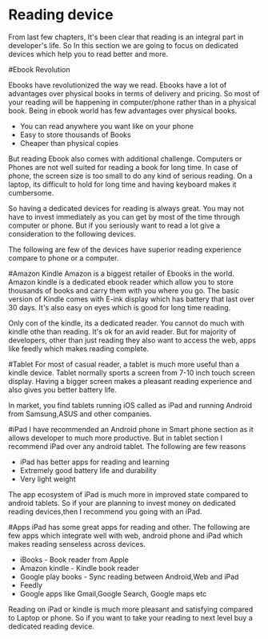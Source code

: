 # Reading device
From last few chapters, It's been clear that reading is an integral part in developer's life. So In this section we are going to focus on dedicated devices which help you to read better and more.

#Ebook Revolution

Ebooks have revolutionized the way we read. Ebooks have a lot of advantages over physical books in terms of delivery and pricing. So most of your reading will be happening in computer/phone rather than in a physical book. Being in ebook world has few advantages over physical books.

* You can read anywhere you want like on your phone
* Easy to store thousands of Books
* Cheaper than physical copies

But reading Ebook also comes with additional challenge. Computers or Phones  are not well suited for reading a book for long time. In case of phone, the screen size is too small to do any kind of serious reading. On a laptop, its difficult to hold for long time and having keyboard makes it cumbersome.

So having a dedicated devices for reading is always great. You may not have to invest immediately as you can get by most of the time through computer or phone. But if you seriously want to read a lot give a consideration to the following devices.

The following are few of the devices have superior reading experience compare to phone or a computer.

#Amazon Kindle
Amazon is a biggest retailer of Ebooks in the world. Amazon kindle is a dedicated ebook reader which allow you to store thousands of books and carry them with you where you go. The basic version of Kindle comes with E-ink display which has battery that last over 30 days. It's also easy on eyes which is good for long time reading.

Only con of the kindle, its a dedicated reader. You cannot do much with kindle othe than reading. It's ok for an avid reader. But for majority of developers, other than just reading they also want to access the web, apps like feedly which makes reading complete.

#Tablet
For most of casual reader, a tablet is much more useful than a kindle device. Tablet normally sports a screen from 7-10 inch touch screen display. Having a bigger screen makes a pleasant reading experience and also gives you better battery life.

In market, you find tablets running iOS called as iPad and running Android from Samsung,ASUS and other companies.

#iPad
I have recommended an Android phone in Smart phone section as it allows developer to much more productive. But in tablet section I recommend iPad over any android tablet. The following are few reasons

 * iPad has better apps for reading and learning
 * Extremely good battery life and durability
 * Very light weight

The app ecosystem of iPad is much more in improved state compared to android tablets. So if your are planning to invest money on dedicated reading devices,then  I recommend you  going with an iPad.

#Apps
iPad has some great apps for reading and other. The following are few apps which integrate well with web, android phone and iPad which makes reading senseless across devices.

* iBooks - Book reader from Apple
* Amazon kindle - Kindle book reader
* Google play books - Sync reading between Android,Web and iPad
* Feedly
* Google apps like Gmail,Google Search, Google maps etc

Reading on iPad or kindle is much more pleasant and satisfying compared to Laptop or phone. So if you want to take your reading to next level buy a dedicated reading device.

